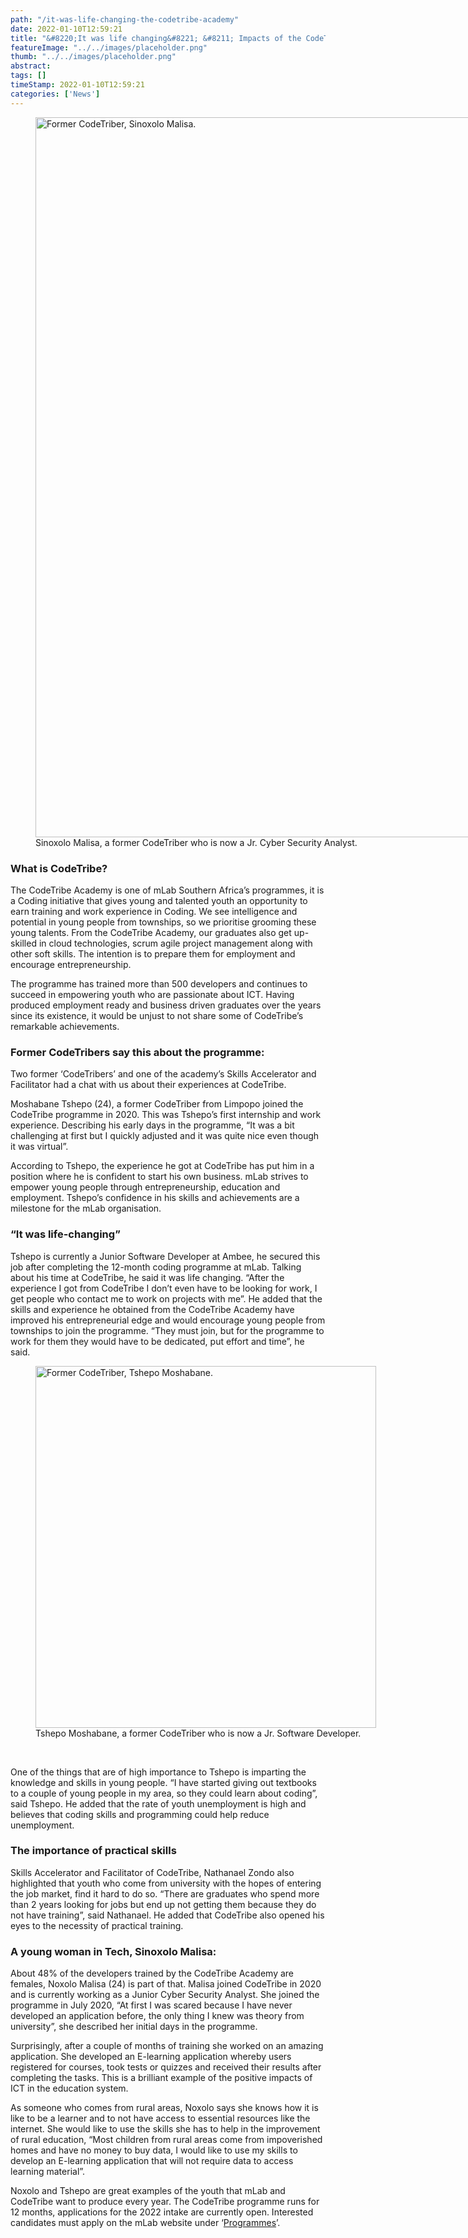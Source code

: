 ```yaml
---
path: "/it-was-life-changing-the-codetribe-academy" 
date: 2022-01-10T12:59:21 
title: "&#8220;It was life changing&#8221; &#8211; Impacts of the CodeTribe Academy" 
featureImage: "../../images/placeholder.png" 
thumb: "../../images/placeholder.png" 
abstract:  
tags: [] 
timeStamp: 2022-01-10T12:59:21 
categories: ['News'] 
---
```


<figure id="attachment_3704" style="width: 864px" class="wp-caption aligncenter"><a href="https://mlab.co.za/wp-content/uploads/2022/01/Sinoxolo.jpg"><img class="wp-image-3704 size-full" src="https://mlab.co.za/wp-content/uploads/2022/01/Sinoxolo.jpg" alt="Former CodeTriber, Sinoxolo Malisa. " width="864" height="1152" /></a><figcaption class="wp-caption-text">Sinoxolo Malisa, a former CodeTriber who is now a Jr. Cyber Security Analyst.</figcaption></figure>
<h3></h3>
<h3>What is CodeTribe?</h3>
<p><span style="font-weight: 400;">The CodeTribe Academy is one of mLab Southern Africa’s programmes, it is a Coding initiative that gives young and talented youth an opportunity to earn training and work experience in Coding. We see intelligence and potential in young people from townships, so we prioritise grooming these young talents. From the CodeTribe Academy, our graduates also get up-skilled in cloud technologies, scrum agile project management along with other soft skills. The intention is to prepare them for employment and encourage entrepreneurship. </span></p>
<p><span style="font-weight: 400;">The programme has trained more than 500 developers and continues to succeed in empowering youth who are passionate about ICT. Having produced employment ready and business driven graduates over the years since its existence, it would be unjust to not share some of CodeTribe’s remarkable achievements.</span></p>
<h3>Former CodeTribers say this about the programme:</h3>
<p><span style="font-weight: 400;">Two former ‘CodeTribers’ and one of the academy’s Skills Accelerator and Facilitator had a chat with us about their experiences at CodeTribe. </span></p>
<p><span style="font-weight: 400;">Moshabane Tshepo (24), a former CodeTriber from Limpopo joined the CodeTribe programme in 2020. This was Tshepo’s first internship and work experience. Describing his early days in the programme, “It was a bit challenging at first but I quickly adjusted and it was quite nice even though it was virtual”. </span></p>
<p><span style="font-weight: 400;">According to Tshepo, the experience he got at CodeTribe has put him in a position where he is confident to start his own business. mLab strives to empower young people through entrepreneurship, education and employment. Tshepo’s confidence in his skills and achievements are a milestone for the mLab organisation. </span></p>
<h3>&#8220;It was life-changing&#8221;</h3>
<p><span style="font-weight: 400;">Tshepo is currently a Junior Software Developer at Ambee, he secured this job after completing the 12-month coding programme at mLab. Talking about his time at CodeTribe, he said it was life changing. “After the experience I got from CodeTribe I don’t even have to be looking for work, I get people who contact me to work on projects with me”. He added that the skills and experience he obtained from the CodeTribe Academy have improved his entrepreneurial edge and would encourage young people from townships to join the programme. “They must join, but for the programme to work for them they would have to be dedicated, put effort and time”, he said. </span></p>
<figure id="attachment_3705" style="width: 545px" class="wp-caption aligncenter"><a href="https://mlab.co.za/wp-content/uploads/2022/01/Tshepo-Tears.jpg"><img class="wp-image-3705 size-full" src="https://mlab.co.za/wp-content/uploads/2022/01/Tshepo-Tears.jpg" alt="Former CodeTriber, Tshepo Moshabane." width="545" height="579" /></a><figcaption class="wp-caption-text">Tshepo Moshabane, a former CodeTriber who is now a Jr. Software Developer.</figcaption></figure>
<p>&nbsp;</p>
<p><span style="font-weight: 400;">One of the things that are of high importance to Tshepo is imparting the knowledge and skills in young people. “I have started giving out textbooks to a couple of young people in my area, so they could learn about coding”, said Tshepo. He added that the rate of youth unemployment is high and believes that coding skills and programming could help reduce unemployment.</span></p>
<h3>The importance of practical skills</h3>
<p><span style="font-weight: 400;">Skills Accelerator and Facilitator of CodeTribe, Nathanael Zondo also highlighted that youth who come from university with the hopes of entering the job market, find it hard to do so. “There are graduates who spend more than 2 years looking for jobs but end up not getting them because they do not have training”, said Nathanael. He added that CodeTribe also opened his eyes to the necessity of practical training. </span></p>
<h3>A young woman in Tech, Sinoxolo Malisa:</h3>
<p><span style="font-weight: 400;">About 48% of the developers trained by the CodeTribe Academy are females, Noxolo Malisa (24) is part of that. Malisa joined CodeTribe in 2020 and is currently working as a Junior Cyber Security Analyst. She joined the programme in July 2020, “At first I was scared because I have never developed an application before, the only thing I knew was theory from university”, she described her initial days in the programme. </span></p>
<p><span style="font-weight: 400;">Surprisingly, after a couple of months of training she worked on an amazing application. She developed an E-learning application whereby users registered for courses, took tests or quizzes and received their results after completing the tasks. This is a brilliant example of the positive impacts of ICT in the education system. </span></p>
<p><span style="font-weight: 400;">As someone who comes from rural areas, Noxolo says she knows how it is like to be a learner and to not have access to essential resources like the internet. She would like to use the skills she has to help in the improvement of rural education, “Most children from rural areas come from impoverished homes and have no money to buy data, I would like to use my skills to develop an E-learning application that will not require data to access learning material”. </span></p>
<p><span style="font-weight: 400;">Noxolo and Tshepo are great examples of the youth that mLab and CodeTribe want to produce every year. The CodeTribe programme runs for 12 months, applications for the 2022 intake are currently open. Interested candidates must apply on the mLab website under ‘</span><a href="https://mlab.co.za/programmes/"><span style="font-weight: 400;">Programmes</span></a><span style="font-weight: 400;">’. </span></p>
<p>&nbsp;</p>

